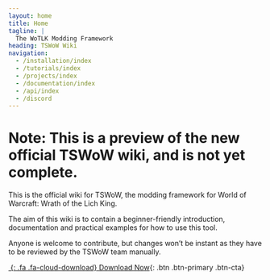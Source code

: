 ```yaml
---
layout: home
title: Home
tagline: |
  The WoTLK Modding Framework
heading: TSWoW Wiki
navigation:
  - /installation/index
  - /tutorials/index
  - /projects/index
  - /documentation/index
  - /api/index
  - /discord
---
```


# **Note: This is a preview of the new official TSWoW wiki, and is not yet complete.**

This is the official wiki for TSWoW, the modding framework for World of Warcraft: Wrath of the Lich King.

The aim of this wiki is to contain a beginner-friendly introduction, documentation and practical examples for how to use this tool.

Anyone is welcome to contribute, but changes won’t be instant as they have to be reviewed by the TSWoW team manually.

<div class="cta-container">

[*&nbsp;*{: .fa .fa-cloud-download} Download Now][LATEST_RELEASE]{: .btn .btn-primary .btn-cta}

</div>

[LATEST_RELEASE]: https://github.com/tswow/tswow/releases/latest